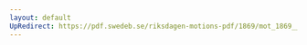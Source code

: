 ```yaml
---
layout: default
UpRedirect: https://pdf.swedeb.se/riksdagen-motions-pdf/1869/mot_1869__ak__00232.pdf
---
```


